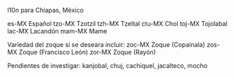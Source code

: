 l10n para Chiapas, México

es-MX Español
tzo-MX Tzotzil
tzh-MX Tzeltal
ctu-MX Chol
toj-MX Tojolabal
lac-MX Lacandón
mam-MX Mame

Variedad del zoque si se deseara incluir:
zoc-MX Zoque (Copainala)
zos-MX Zoque (Francisco León)
zor-MX Zoque (Rayón)

Pendientes de investigar:
kanjobal, chuj, cachiquel, jacalteco, mocho
		
